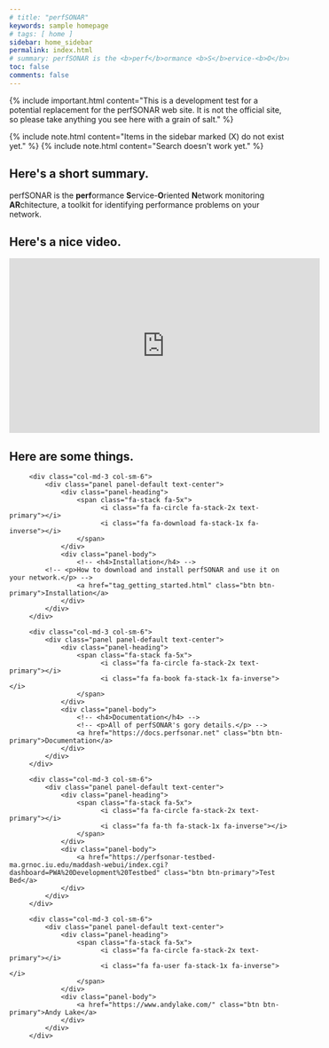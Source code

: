 ```yaml
---
# title: "perfSONAR"
keywords: sample homepage
# tags: [ home ]
sidebar: home_sidebar
permalink: index.html
# summary: perfSONAR is the <b>perf</b>ormance <b>S</b>ervice-<b>O</b>riented <b>N</b>etwork monitoring <b>AR</b>chitecture, a toolkit for identifying performance problems on your network.
toc: false
comments: false
---
```


{% include important.html content="This is a development test for a potential replacement for the perfSONAR web site.  It is not the official site, so please take anything you see here with a grain of salt." %}

{% include note.html content="Items in the sidebar marked (X) do not exist yet." %}
{% include note.html content="Search doesn't work yet." %}

## Here's a short summary.

perfSONAR is the <b>perf</b>ormance <b>S</b>ervice-<b>O</b>riented
<b>N</b>etwork monitoring <b>AR</b>chitecture, a toolkit for
identifying performance problems on your network.


## Here's a nice video.
<center>
<iframe width="560" height="315" src="https://www.youtube.com/embed/EO2NiNaASYo" frameborder="0" allow="accelerometer; autoplay; encrypted-media; gyroscope; picture-in-picture" allowfullscreen></iframe>
</center>


## Here are some things.

<div class="row">

         <div class="col-md-3 col-sm-6">
             <div class="panel panel-default text-center">
                 <div class="panel-heading">
                     <span class="fa-stack fa-5x">
                           <i class="fa fa-circle fa-stack-2x text-primary"></i>
                           <i class="fa fa-download fa-stack-1x fa-inverse"></i>
                     </span>
                 </div>
                 <div class="panel-body">
                     <!-- <h4>Installation</h4> -->
 		     <!-- <p>How to download and install perfSONAR and use it on your network.</p> -->
                     <a href="tag_getting_started.html" class="btn btn-primary">Installation</a>
                 </div>
             </div>
         </div>

         <div class="col-md-3 col-sm-6">
             <div class="panel panel-default text-center">
                 <div class="panel-heading">
                     <span class="fa-stack fa-5x">
                           <i class="fa fa-circle fa-stack-2x text-primary"></i>
                           <i class="fa fa-book fa-stack-1x fa-inverse"></i>
                     </span>
                 </div>
                 <div class="panel-body">
                     <!-- <h4>Documentation</h4> -->
                     <!-- <p>All of perfSONAR's gory details.</p> -->
                     <a href="https://docs.perfsonar.net" class="btn btn-primary">Documentation</a>
                 </div>
             </div>
         </div>

         <div class="col-md-3 col-sm-6">
             <div class="panel panel-default text-center">
                 <div class="panel-heading">
                     <span class="fa-stack fa-5x">
                           <i class="fa fa-circle fa-stack-2x text-primary"></i>
                           <i class="fa fa-th fa-stack-1x fa-inverse"></i>
                     </span>
                 </div>
                 <div class="panel-body">
                     <a href="https://perfsonar-testbed-ma.grnoc.iu.edu/maddash-webui/index.cgi?dashboard=PWA%20Development%20Testbed" class="btn btn-primary">Test Bed</a>
                 </div>
             </div>
         </div>

         <div class="col-md-3 col-sm-6">
             <div class="panel panel-default text-center">
                 <div class="panel-heading">
                     <span class="fa-stack fa-5x">
                           <i class="fa fa-circle fa-stack-2x text-primary"></i>
                           <i class="fa fa-user fa-stack-1x fa-inverse"></i>
                     </span>
                 </div>
                 <div class="panel-body">
                     <a href="https://www.andylake.com/" class="btn btn-primary">Andy Lake</a>
                 </div>
             </div>
         </div>

</div>
